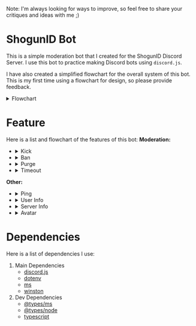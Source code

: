 Note: I'm always looking for ways to improve, so feel free to share your critiques and ideas with me ;)

# ShogunID Bot

This is a simple moderation bot that I created for the ShogunID Discord Server. I use this bot to practice making Discord bots using `discord.js`.

I have also created a simplified flowchart for the overall system of this bot. This is my first time using a flowchart for design, so please provide feedback.

<details>
    <summary>Flowchart</summary>
    <img src="https://github.com/Nacxht/shogunId-bot/blob/main/flowcharts/shogun_id-system_design.png?raw=true" alt="System Design">
</details>

# Feature

Here is a list and flowchart of the features of this bot:
**Moderation:**
<ul>
    <li>
        <details>
            <summary>Kick</summary>
            <br />
            <img src="https://github.com/Nacxht/shogunId-bot/blob/main/flowcharts/shogun_id-bot_kick.png?raw=true" alt="Kick Flowchart">
        </details>
    </li>
    <li>
        <details>
            <summary>Ban</summary>
            <br />
            <img src="https://github.com/Nacxht/shogunId-bot/blob/main/flowcharts/shogun_id-bot_ban.png?raw=true" alt="Ban Flowchart">
        </details>
    </li>
    <li>
        <details>
            <summary>Purge</summary>
            <br />
            <img src="https://github.com/Nacxht/shogunId-bot/blob/main/flowcharts/shogun_id-bot_purge.png?raw=true" alt="Purge Flowchart">
        </details>
    </li>
    <li>
        <details>
            <summary>Timeout</summary>
            <br />
            <img src="https://github.com/Nacxht/shogunId-bot/blob/main/flowcharts/shogun_id-bot_timeout.png?raw=true" alt="Timeout Flowchart">
        </details>
    </li>
</ul>

**Other:**
<ul>
    <li>
        <details>
            <summary>Ping</summary>
            <br />
            <img src="" alt="Ping Flowchart">
        </details>
    </li>
    <li>
        <details>
            <summary>User Info</summary>
            <br />
            <img src="" alt="User Info Flowchart">
        </details>
    </li>
    <li>
        <details>
            <summary>Server Info</summary>
            <br />
            <img src="" alt="Server Info Flowchart">
        </details>
    </li>
    <li>
        <details>
            <summary>Avatar</summary>
            <br />
            <img src="" alt="Avatar Flowchart">
        </details>
    </li>
</ul>

# Dependencies
Here is a list of dependencies I use:
1. Main Dependencies
    - [discord.js](https://www.npmjs.com/package/discord.js)
    - [dotenv](https://www.npmjs.com/package/dotenv)
    - [ms](https://www.npmjs.com/package/ms)
    - [winston](https://www.npmjs.com/package/winston)
2. Dev Dependencies
    - [@types/ms](https://www.npmjs.com/package/@types/ms)
    - [@types/node](https://www.npmjs.com/package/@types/node)
    - [typescript](https://www.npmjs.com/package/typescript)
